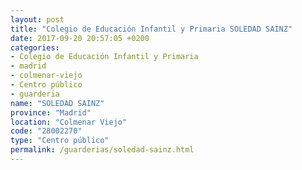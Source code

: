 ```yaml
---
layout: post
title: "Colegio de Educación Infantil y Primaria SOLEDAD SAINZ"
date: 2017-09-20 20:57:05 +0200
categories:
- Colegio de Educación Infantil y Primaria
- madrid
- colmenar-viejo
- Centro público
- guarderia
name: "SOLEDAD SAINZ"
province: "Madrid"
location: "Colmenar Viejo"
code: "28002270"
type: "Centro público"
permalink: /guarderias/soledad-sainz.html
---
```

